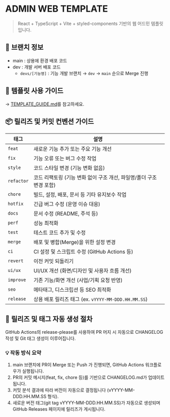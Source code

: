 # ADMIN WEB TEMPLATE

> React + TypeScript + Vite + styled-components 기반의 웹 어드민 템플릿 입니다.

## 📌 브랜치 정보

- main : 상용에 환경 배포 코드
- dev : 개발 서버 배포 코드
  - `devs/[기능명]` : 기능 개발 브랜치 → `dev` → `main` 순으로 Merge 진행

## 📄 템플릿 사용 가이드

→ [TEMPLATE_GUIDE.md](./TEMPLATE_GUIDE.md)를 참고하세요.

## 📦 릴리즈 및 커밋 컨벤션 가이드

| 태그       | 설명                                                                 |
| ---------- | -------------------------------------------------------------------- |
| `feat`     | 새로운 기능 추가 또는 주요 기능 개선                                 |
| `fix`      | 기능 오류 또는 버그 수정 작업                                        |
| `style`    | 코드 스타일 변경 (기능 변화 없음)                                    |
| `refactor` | 코드 리팩토링 (기능 변화 없이 구조 개선, 파일명/폴더 구조 변경 포함) |
| `chore`    | 빌드, 설정, 배포, 문서 등 기타 유지보수 작업                         |
| `hotfix`   | 긴급 버그 수정 (운영 이슈 대응)                                      |
| `docs`     | 문서 수정 (README, 주석 등)                                          |
| `perf`     | 성능 최적화                                                          |
| `test`     | 테스트 코드 추가 및 수정                                             |
| `merge`    | 배포 및 병합(Merge)을 위한 설정 변경                                 |
| `ci`       | CI 설정 및 스크립트 수정 (GitHub Actions 등)                         |
| `revert`   | 이전 커밋 되돌리기                                                   |
| `ui/ux`    | UI/UX 개선 (화면/디자인 및 사용자 흐름 개선)                         |
| `improve`  | 기존 기능/화면 개선 (사업/기획 요청 반영)                            |
| `seo`      | 메타태그, 디스크립션 등 SEO 최적화                                   |
| `release`  | 상용 배포 릴리즈 태그 (ex. `vYYYY-MM-DDD.HH.MM.SS`)                  |

## 🚀 릴리즈 및 태그 자동 생성 절차

GitHub Actions의 release-please를 사용하여 PR 머지 시 자동으로 CHANGELOG 작성 및 Git 태그 생성이 이루어집니다.

### 💡 작동 방식 요약

1. main 브랜치에 PR이 Merge 또는 Push 가 진행되면, GitHub Actions 워크플로우가 실행됩니다.
2. PR의 커밋 메시지(feat, fix, chore 등)를 기반으로 CHANGELOG.md가 업데이트됩니다.
3. 커밋 분석 결과에 따라 버전이 자동으로 결정됩니다 (vYYYY-MM-DDD.HH.MM.SS 형식).
4. 새로운 버전 태그(git tag vYYYY-MM-DDD.HH.MM.SS)가 자동으로 생성되며 GitHub Releases 페이지에 릴리즈가 게시됩니다.
